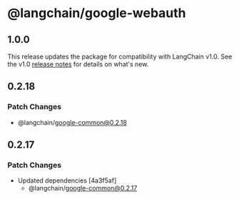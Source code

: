 # @langchain/google-webauth

## 1.0.0

This release updates the package for compatibility with LangChain v1.0. See the v1.0 [release notes](https://docs.langchain.com/oss/javascript/releases/langchain-v1) for details on what's new.

## 0.2.18

### Patch Changes

- @langchain/google-common@0.2.18

## 0.2.17

### Patch Changes

- Updated dependencies [4a3f5af]
  - @langchain/google-common@0.2.17
